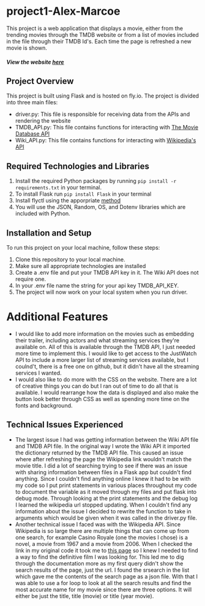 # project1-Alex-Marcoe
This project is a web application that displays a movie, either from the trending movies through the TMDB website or from a list of movies included in the file through their TMDB Id's.  Each time the page is refreshed a new movie is shown.  
##### View the website [here](https://restless-water-893.fly.dev/)
## Project Overview
This project is built using Flask and is hosted on fly.io.
The project is divided into three main files:

- driver.py: This file is responsible for receiving data from the APIs and rendering the website
- TMDB_API.py: This file contains functions for interacting with [The Movie Database API](https://developers.themoviedb.org/3/getting-started/introduction)
- Wiki_API.py: This file contains functions for interacting with [Wikipedia's API](https://www.mediawiki.org/wiki/API:Main_page)

## Required Technologies and Libraries
1. Install the required Python packages by running `pip install -r requirements.txt` in your terminal.
2. To install Flask run `pip install Flask` in your terminal
3. Install flyctl using the apporpriate [method]("https://fly.io/docs/hands-on/install-flyctl/")
4. You will use the JSON, Random, OS, and Dotenv libraries which are included with Python.

## Installation and Setup

To run this project on your local machine, follow these steps:

1. Clone this repository to your local machine.
2. Make sure all appropriate technologies are installed
3. Create a .env file and put your TMDB API key in it.  The Wiki API does not require one.
4. In your .env file name the string for your api key TMDB_API_KEY.
5. The project will now work on your local system when you run driver.


# Additional Features 
- I would like to add more information on the movies such as embedding their trailer, including actors and what streaming services they're available on.  All of this is available through the TMDB API, I just needed more time to implement this.  I would like to get access to the JustWatch API to include a more larger list of streaming services available, but I coulnd't, there is a free one on github, but it didn't have all the streaming services I wanted.
- I would also like to do more with the CSS on the website.  There are a lot of creative things you can do but I ran out of time to do all that is available.  I would rearrange how the data is displayed and also make the button look better through CSS as well as spending more time on the fonts and background.

## Technical Issues Experienced 
- The largest issue I had was getting information between the Wiki API file and TMDB API file.  In the original way I wrote the Wiki API it imported the dictionary returned by the TMDB API file.  This caused an issue where after refreshing the page the Wikipedia link wouldn't match the movie title.  I did a lot of searching trying to see if there was an issue with sharing information between files in a Flask app but couldn't find anything.  Since I couldn't find anything online I knew it had to be with my code so I put print statements in various places throughout my code to document the variable as it moved through my files and put flask into debug mode.  Through looking at the print statements and the debug log I learned the wikipedia url stopped updating.  When I couldn't find any information about the issue I decided to rewrite the function to take in arguments which would be given when it was called in the driver.py file.
- Another technical issue I faced was with the Wikipedia API.  Since Wikipedia is so large there are multiple things that can come up from one search, for example Casino Royale (one the movies I chose) is a novel, a movie from 1967 and a movie from 2006.  When I checked the link in my original code it took me to [this page]("https://en.wikipedia.org/wiki/Casino_Royale") so I knew I needed to find a way to find the definitive film I was looking for.  This led me to dig through the documentation more as my first query didn't show the search results of the page, just the url.  I found the srsearch in the list which gave me the contents of the search page as a json file.  With that I was able to use a for loop to look at all the search results and find the most accurate name for my movie since there are three options.  It will either be just the title, title (movie) or title (year movie).